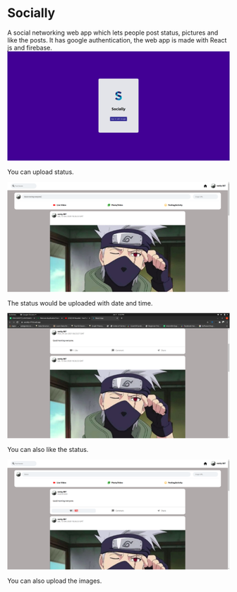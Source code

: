 # Socially

A social networking web app which lets people post status,
pictures and like the posts. It has google authentication, the
web app is made with React js and firebase.
![](img/1.3.png)

You can upload status.

![](img/2.png)

The status would be uploaded with date and time.

![](img/3.png)

You can also like the status.

![](img/4.png)

You can also upload the images.

[](img/5.png)